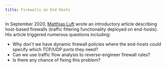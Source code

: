 ```yaml
---
title: Firewalls on End Hosts
---
```

In September 2020, [Matthias Luft](https://www.ipspace.net/Author:Matthias_Luft) wrote an introductory article describing host-based firewalls (traffic filtering functionality deployed on end-hosts). His article triggered numerous questions including:

* Why don't we have dynamic firewall policies where the end-hosts could specify which TCP/UDP ports they need?
* Can we use traffic flow analysis to reverse-engineer firewall rules?
* Is there any chance of fixing this problem?

